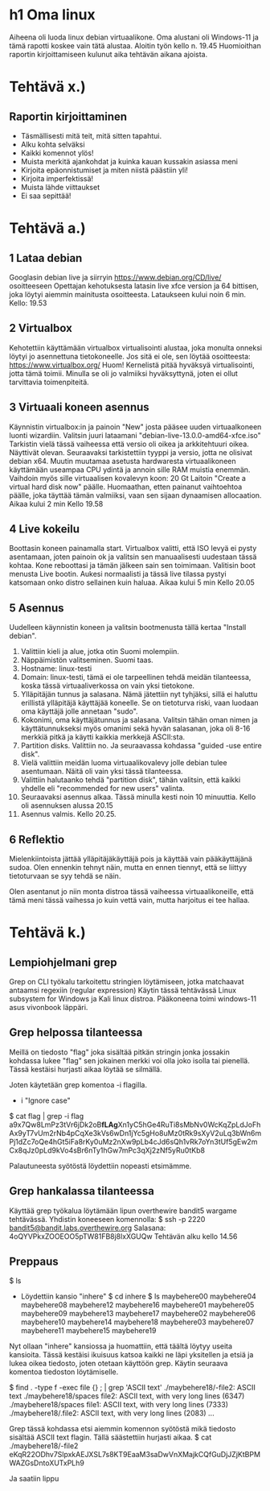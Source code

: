 # h1 Oma linux
Aiheena oli luoda linux debian virtuaalikone.
Oma alustani oli Windows-11 ja tämä rapotti koskee vain tätä alustaa.
Aloitin työn kello n. 19.45
Huomioithan raportin kirjoittamiseen kulunut aika tehtävän aikana ajoista.

# Tehtävä x.)
## Raportin kirjoittaminen
- Täsmällisesti mitä teit, mitä sitten tapahtui.
- Alku kohta selväksi
- Kaikki komennot ylös!
- Muista merkitä ajankohdat ja kuinka kauan kussakin asiassa meni
- Kirjoita epäonnistumiset ja miten niistä päästiin yli!
- Kirjoita imperfektissä!
- Muista lähde viittaukset
- Ei saa sepittää!

# Tehtävä a.)
## 1 Lataa debian
Googlasin debian live ja siirryin https://www.debian.org/CD/live/ osoitteeseen
Opettajan kehotuksesta latasin live xfce version ja 64 bittisen, joka löytyi aiemmin mainitusta osoitteesta.
Lataukseen kului noin 6 min.
Kello: 19.53

## 2 Virtualbox
Kehotettiin käyttämään virtualbox virtualisointi alustaa, joka monulta onneksi löytyi jo asennettuna tietokoneelle. 
Jos sitä ei ole, sen löytää osoitteesta:
https://www.virtualbox.org/
Huom!
Kernelistä pitää hyväksyä virtualisointi, jotta tämä toimii. Minulla se oli jo valmiiksi hyväksyttynä, joten ei ollut tarvittavia toimenpiteitä.

## 3 Virtuaali koneen asennus
Käynnistin virtualbox:in ja painoin "New" josta pääsee uuden virtuaalkoneen luonti wizardiin.
Valitsin juuri lataamani "debian-live-13.0.0-amd64-xfce.iso"
Tarkistin vielä tässä vaiheessa että versio oli oikea ja arkkitehtuuri oikea. Näyttivät olevan.
Seuraavaksi tarkistettiin tyyppi ja versio, jotta ne olisivat debian x64.
Muutin muutamaa asetusta hardwaresta virtuaalikoneen  käyttämään useampaa CPU ydintä ja annoin sille RAM muistia enemmän.
Vaihdoin myös sille virtuaalisen kovalevyn koon: 20 Gt
Laitoin "Create a virtual hard disk now" päälle.
Huomaathan, etten painanut vaihtoehtoa päälle, joka täyttää tämän valmiiksi, vaan sen sijaan dynaamisen allocaation.
Aikaa kului 2 min
Kello 19.58

## 4 Live kokeilu
Boottasin koneen painamalla start.
Virtualbox valitti, että ISO levyä ei pysty asentamaan, joten painoin ok ja valitsin sen manuaalisesti uudestaan tässä kohtaa.
Kone reboottasi ja tämän jälkeen sain sen toimimaan.
Valitisin boot menusta Live bootin.
Aukesi normaalisti ja tässä live tilassa pystyi katsomaan onko distro sellainen kuin haluaa.
Aikaa kului 5 min
Kello 20.05

## 5 Asennus
Uudelleen käynnistin koneen ja valitsin bootmenusta tällä kertaa "Install debian".

1. Valittiin kieli ja alue, jotka otin Suomi molempiin.
2. Näppäimistön valitseminen. Suomi taas.
3. Hostname: linux-testi
4. Domain: linux-testi, tämä ei ole tarpeellinen tehdä meidän tilanteessa, koska tässä virtuaaliverkossa on vain yksi tietokone.
5. Ylläpitäjän tunnus ja salasana. Nämä jätettiin nyt tyhjäksi, sillä ei haluttu erillistä ylläpitäjä käyttäjää koneelle. Se on tietoturva riski, vaan luodaan oma käyttäjä jolle annetaan "sudo".
6. Kokonimi, oma käyttäjätunnus ja salasana. Valitsin tähän oman nimen ja käyttätunnukseksi myös omanimi sekä hyvän salasanan, joka oli 8-16 merkkiä pitkä ja käytti kaikkia merkkejä ASCII:sta.
7. Partition disks. Valittiin no. Ja seuraavassa kohdassa "guided -use entire disk".
8. Vielä valittiin meidän luoma virtuaalikovalevy jolle debian tulee asentumaan. Näitä oli vain yksi tässä tilanteessa.
9. Valittiin halutaanko tehdä "partition disk", tähän valitsin, että kaikki yhdelle eli "recommended for new users" valinta.
10. Seuraavaksi asennus alkaa. Tässä minulla kesti noin 10 minuuttia.
Kello oli asennuksen alussa 20.15
11. Asennus valmis. Kello 20.25.

## 6 Reflektio
Mielenkiintoista jättää ylläpitäjäkäyttäjä pois ja käyttää vain pääkäyttäjänä sudoa. Olen ennenkin tehnyt näin, mutta en ennen tiennyt, että se liittyy tietoturvaan se syy tehdä se näin.

Olen asentanut jo niin monta distroa tässä vaiheessa virtuaalikoneille, että tämä meni tässä vaihessa jo kuin vettä vain, mutta harjoitus ei tee hallaa.

# Tehtävä k.)
## Lempiohjelmani grep
Grep on CLI työkalu tarkoitettu stringien löytämiseen, jotka matchaavat antaamsi regexiin (regular expression)
Käytin tässä tehtävässä Linux subsystem for Windows ja Kali linux distroa.
Pääkoneena toimi windows-11 asus vivonbook läppäri.

## Grep helpossa tilanteessa
Meillä on tiedosto "flag" joka sisältää pitkän stringin jonka jossakin kohdassa lukee "flag" sen jokainen merkki voi olla joko isolla tai pienellä. Tässä kestäisi hurjasti aikaa löytää se silmällä.

Joten käytetään grep komentoa -i flagilla.
- i     "Ignore case"

$ cat flag | grep -i flag
a9x7Qw8LmPz3tVr6jDk2oB**fLAg**Xn1yC5hGe4RuTi8sMbNv0WcKqZpLdJoFhAx9yT7vUm2rNb4pCqXe3kVs6wDn1jYc5gHo8uMz0tRk9sXyV2uLq3bWn6mPj1dZc7oQe4hGt5iFa8rKy0uMz2nXw9pLb4cJd6sQh1vRk7oYn3tUf5gEw2mCx8qJz0pLd9kVo4sBr6nTy1hGw7mPc3qXj2zNf5yRu0tKb8

Palautuneesta syötöstä löydettiin nopeasti etsimämme.

## Grep hankalassa tilanteessa
Käyttää grep työkalua löytämään lipun overthewire bandit5 wargame tehtävässä.
Yhdistin koneeseen komennolla:
$ ssh -p 2220 bandit5@bandit.labs.overthewire.org
Salasana: 4oQYVPkxZOOEOO5pTW81FB8j8lxXGUQw
Tehtävän alku kello 14.56

## Preppaus
$ ls
- Löydettiin kansio "inhere"
$ cd inhere
$ ls
maybehere00  maybehere04  maybehere08  maybehere12  maybehere16
maybehere01  maybehere05  maybehere09  maybehere13  maybehere17
maybehere02  maybehere06  maybehere10  maybehere14  maybehere18
maybehere03  maybehere07  maybehere11  maybehere15  maybehere19

Nyt ollaan "inhere" kansiossa ja huomattiin, että täältä löytyy useita kansioita. Tässä kestäisi ikuisuus katsoa kaikki ne läpi yksitellen ja etsiä ja lukea oikea tiedosto, joten otetaan käyttöön grep.
Käytin seuraava komentoa tiedoston löytämiselle.

$ find . -type f -exec file {} \; | grep 'ASCII text'
./maybehere18/-file2: ASCII text
./maybehere18/spaces file2: ASCII text, with very long lines (6347)
./maybehere18/spaces file1: ASCII text, with very long lines (7333)
./maybehere18/.file2: ASCII text, with very long lines (2083)
...

Grep tässä kohdassa etsi aiemmin komennon syötöstä mikä tiedosto sisältää ASCII text flagin. Tällä säästettiin hurjasti aikaa.
$ cat ./maybehere18/-file2
eKqR22ODhv7SlpxkAEJXSL7s8KT9EaaM3saDwVnXMajkCQfGuDjJZjKtBPMWAZGsDntoXUTxPLh9

Ja saatiin lippu